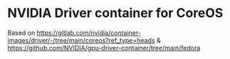 # NVIDIA Driver container for CoreOS

Based on https://gitlab.com/nvidia/container-images/driver/-/tree/main/coreos?ref_type=heads & https://github.com/NVIDIA/gpu-driver-container/tree/main/fedora
